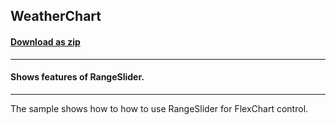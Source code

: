 ## WeatherChart
#### [Download as zip](https://downgit.github.io/#/home?url=https://github.com/GrapeCity/ComponentOne-UWP-Samples/tree/master/C1.UWP.FlexChart/CS/WeatherChart)
____
#### Shows features of RangeSlider.
____
The sample shows how to how to use RangeSlider for FlexChart control.
